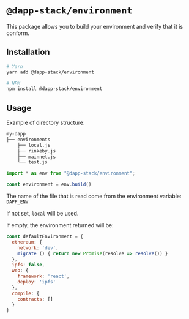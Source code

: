 # `@dapp-stack/environment`

This package allows you to build your environment and verify that it is conform.

## Installation

```sh
# Yarn
yarn add @dapp-stack/environment

# NPM
npm install @dapp-stack/environment
```

## Usage

Example of directory structure:

```sh
my-dapp
├── environments
    ├── local.js
    ├── rinkeby.js
    ├── mainnet.js
    └── test.js
```

```js
import * as env from "@dapp-stack/environment";

const environment = env.build()
```

The name of the file that is read come from the environment variable:
`DAPP_ENV`

If not set, `local` will be used.

If empty, the environment returned will be:

```js
const defaultEnvironment = {
  ethereum: {
    network: 'dev',
    migrate () { return new Promise(resolve => resolve()) }
  },
  ipfs: false,
  web: {
    framework: 'react',
    deploy: 'ipfs'
  },
  compile: {
    contracts: []
  }
}
```
